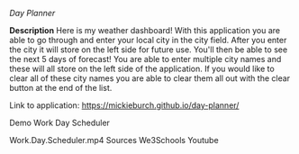 *Day Planner*


**Description**
Here is my weather dashboard! With this application you are able to go through and enter your local city in the city field. After you enter the city it will store on the left side for future use. You'll then be able to see the next 5 days of forecast! You are able to enter multiple city names and these will all store on the left side of the application. If you would like to clear all of these city names you are able to clear them all out with the clear button at the end of the list. 

Link to application:
https://mickieburch.github.io/day-planner/

Demo
Work Day Scheduler

 Work.Day.Scheduler.mp4 
Sources
We3Schools Youtube
